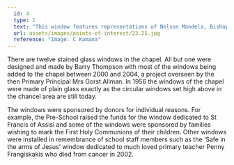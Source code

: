 ```yaml
---
  id: 4
  type: 1
  text: "This window features representations of Nelson Mandela, Bishop Hurley and Mahatma Ghandi, three figures embodying the virtues of peace and justice. Bishop Hurley, perhaps not as internationally famous those standing next to him, grew up on Robben Island as his father was the lighthouse keeper. Twice President of the South African Catholic Bishops Council he was an outspoken and active opponent of apartheid. This window is dedicated to the Marist Brothers. "
  url: assets/images/points-of-interest/23.25.jpg
  reference: "Image: C Kamana"
---
```

There are twelve stained glass windows in the chapel. All but one were designed and made by Barry Thompson with most of the windows being added to the chapel between 2000 and 2004, a project overseen by the then Primary Principal Mrs Gorst Allman. In 1956 the windows of the chapel were made of plain glass exactly as the circular windows set high above in the chancel area are still today.

The windows were sponsored by donors for individual reasons. For example, the Pre-School raised the funds for the window dedicated to St Francis of Assisi and some of the windows were sponsored by families wishing to mark the First Holy Communions of their children. Other windows were installed in remembrance of school staff members such as the ‘Safe in the arms of Jesus’ window dedicated to much loved primary teacher Penny Frangiskakis who died from cancer in 2002\.
        